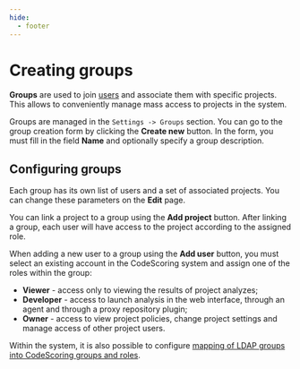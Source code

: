 ```yaml
---
hide:
  - footer
---
```

# Creating groups

**Groups** are used to join [users](/on-premise/how-to/users.en) and associate them with specific projects. This allows to conveniently manage mass access to projects in the system.

Groups are managed in the `Settings -> Groups` section. You can go to the group creation form by clicking the **Create new** button. In the form, you must fill in the field **Name** and optionally specify a group description.

## Configuring groups

Each group has its own list of users and a set of associated projects. You can change these parameters on the **Edit** page.

You can link a project to a group using the **Add project** button. After linking a group, each user will have access to the project according to the assigned role.

When adding a new user to a group using the **Add user** button, you must select an existing account in the CodeScoring system and assign one of the roles within the group:

- **Viewer** - access only to viewing the results of project analyzes;
- **Developer** - access to launch analysis in the web interface, through an agent and through a proxy repository plugin;
- **Owner** - access to view project policies, change project settings and manage access of other project users.

Within the system, it is also possible to configure [mapping of LDAP groups into CodeScoring groups and roles](/on-premise/how-to/ldap-settings.en/#ldap-codescoring_1).